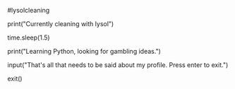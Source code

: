 #lysolcleaning

print("Currently cleaning with lysol")

time.sleep(1.5)

print("Learning Python, looking for gambling ideas.")

input("That's all that needs to be said about my profile. Press enter to exit.")

exit()
